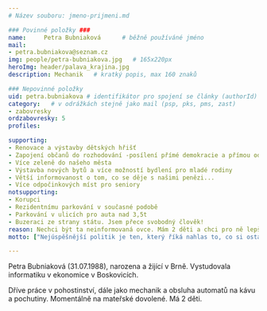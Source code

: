 ```yaml
---
# Název souboru: jmeno-prijmeni.md

### Povinné položky ###
name:     Petra Bubniaková  	# běžně používáné jméno
mail:
- petra.bubniakova@seznam.cz
img: people/petra-bubniakova.jpg   # 165x220px
heroImg: header/palava_krajina.jpg
description: Mechanik 	# kratký popis, max 160 znaků

### Nepovinné položky
uid: petra.bubniakova # identifikátor pro spojení se články (authorId)
category: 	# v odrážkách stejně jako mail (psp, pks, pms, zast)
- zabovresky
ordzabovresky: 5
profiles:

supporting:
- Renovace a výstavby dětských hřišť
- Zapojení občanů do rozhodování -posílení přímé demokracie a přímou odpovědnost politiků
- Více zeleně do našeho města
- Výstavba nových bytů a více možností bydlení pro mladé rodiny
- Větší informovanost o tom, co se děje s našimi penězi...
- Více odpočinkových míst pro seniory
notsupporting:
- Korupci
- Rezidentnímu parkování v současné podobě
- Parkování v ulicích pro auta nad 3,5t
- Buzeraci ze strany státu. Jsem přece svobodný člověk!
reason: Nechci být ta neinformovaná ovce. Mám 2 děti a chci pro ně lepší budoucnost. Štve mě, že pokud člověk nemá "obálky" nebo známého na oněch místech, je pak situace neřešitelná nebo dost těžká. Vadí mi, že byt, který je sociální, dostane nějaká dcera známého od známého,Kandiduji, abych bojovala za to, aby se náš domov, naše město, kde budou žít naše děti, se neproměnilo v jeden šedý beton. Chci více zeleně, více stromů.Nechci potkávat na ulici uhynulá zvířata, která se ve vedrech neměla ani kam schovat nebo se někde napít.Nebuďme lhostejní ke svému okolí.
motto: ["Nejúspěšnější politik je ten, který říká nahlas to, co si ostatní jen myslí.", "Theodore Roosevelt"]

---
```


Petra Bubniaková (31.07.1988), narozena a žijící v Brně. Vystudovala informatiku v ekonomice v Boskovicích.

Dříve práce v pohostinství, dále jako mechanik a obsluha automatů na kávu a pochutiny. Momentálně na mateřské dovolené. Má 2 děti.
